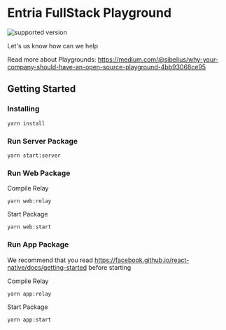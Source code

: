 # Entria FullStack Playground

![supported version](https://badgen.net/badge/node/lts/green)

Let's us know how can we help

Read more about Playgrounds: https://medium.com/@sibelius/why-your-company-should-have-an-open-source-playground-4bb93068ce95

## Getting Started

### Installing

```
yarn install
```

### Run Server Package

```
yarn start:server
```

### Run Web Package

Compile Relay

```
yarn web:relay
```

Start Package

```
yarn web:start
```

### Run App Package

We recommend that you read https://facebook.github.io/react-native/docs/getting-started before starting

Compile Relay

```
yarn app:relay
```

Start Package

```
yarn app:start
```
